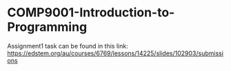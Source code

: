 # COMP9001-Introduction-to-Programming

Assignment1 task can be found in this link: https://edstem.org/au/courses/6769/lessons/14225/slides/102903/submissions
